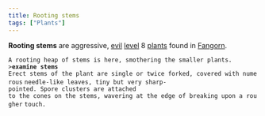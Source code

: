 ```yaml
---
title: Rooting stems
tags: ["Plants"]
---
```

**Rooting stems** are aggressive, [evil](alignment "wikilink")
[level](level "wikilink") 8 [plants](plant "wikilink") found in
[Fangorn](Fangorn "wikilink").

`A rooting heap of stems is here, smothering the smaller plants.`
`>`**`examine stems`**
`Erect stems of the plant are single or twice forked, covered with numerous`
`needle-like leaves, tiny but very sharp-pointed. Spore clusters are attached`
`to the cones on the stems, wavering at the edge of breaking upon a rougher`
`touch.`
